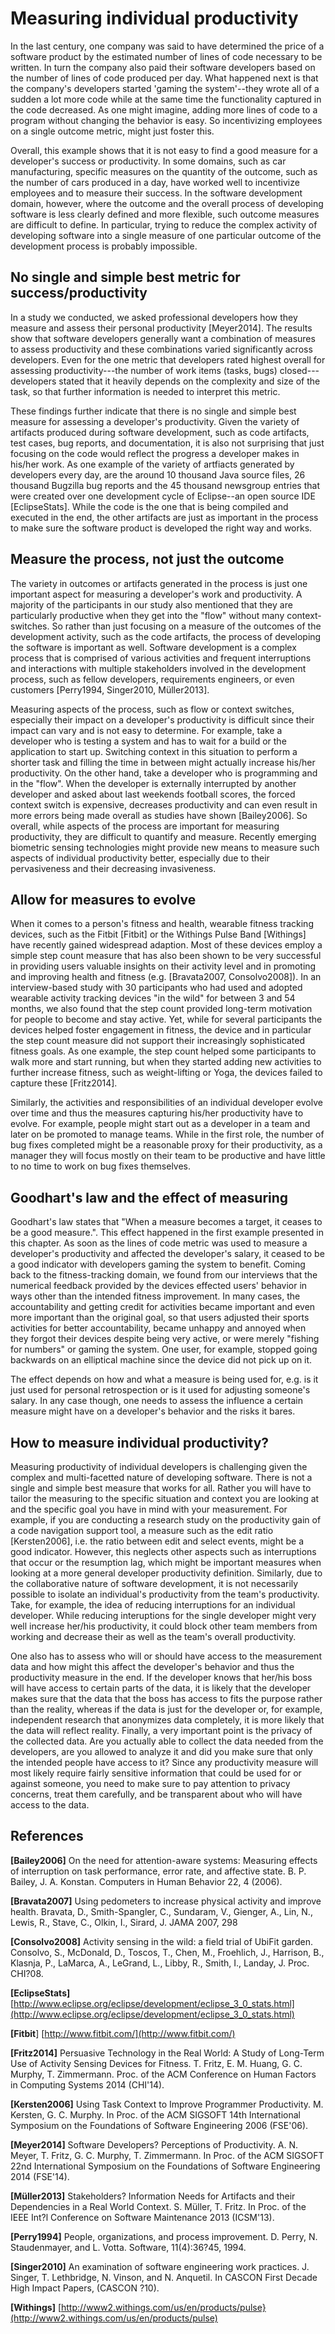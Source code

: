 # Measuring individual productivity

In the last century, one company was said to have determined the price of a software product by the estimated number of lines of code necessary to be written. In turn the company also paid their software developers based on the number of lines of code produced per day. What happened next is that the company's developers started 'gaming the system'--they wrote all of a sudden a lot more code while at the same time the functionality captured in the code decreased. As one might imagine, adding more lines of code to a program without changing the behavior is easy. So  incentivizing employees on a single outcome metric, might just foster this. 

Overall, this example shows that it is not easy to find a good measure for a developer's success or productivity. In some domains, such as car manufacturing, specific measures on the quantity of the outcome, such as the number of cars produced in a day, have worked well to incentivize employees and to measure their success. In the software development domain, however, where the outcome and the overall process of developing software is less clearly defined and more flexible, such outcome measures are difficult to define. In particular, trying to reduce the complex activity of developing software into a single measure of one particular outcome of the development process is probably impossible.

## No single and simple best metric for success/productivity
In a study we conducted, we asked professional developers how they measure and assess their personal  productivity [Meyer2014]. The results show that software developers generally want a combination of measures to assess productivity and these combinations varied significantly across developers. Even for the one metric that developers rated highest overall for assessing productivity---the number of work items (tasks, bugs) closed---developers stated that it heavily depends on the complexity and size of the task, so that further information is needed to interpret this metric.

These findings further indicate that there is no single and simple best measure for assessing a developer's productivity. Given the variety of artifacts produced during software development, such as code artifacts, test cases, bug reports, and documentation, it is also not surprising that just focusing on the code would reflect the progress a developer makes in his/her work. As one example of the variety of artfiacts generated by developers every day, are the around 10 thousand Java source files, 26 thousand Bugzilla bug reports and the 45 thousand newsgroup entries that were created over one development cycle of Eclipse--an open source IDE [EclipseStats]. While the code is the one that is being compiled and executed in the end, the other artifacts are just as important in the process to make sure the software product is developed the right way and works.

## Measure the process, not just the outcome
The variety in outcomes or artifacts generated in the process is just one important aspect for measuring a developer's work and productivity. A majority of the participants in our study also mentioned that they are particularly productive when they get into the "flow" without many context-switches. So rather than just focusing on a measure of the outcomes of the development activity, such as the code artifacts, the  process of developing the software  is important as well. Software development is a complex process that is comprised of various activities and frequent interruptions and interactions with multiple stakeholders involved in the development process, such as fellow developers, requirements engineers, or even customers [Perry1994, Singer2010, Müller2013]. 

Measuring aspects of the process, such as flow or context switches, especially their impact on a developer's productivity is difficult since their impact can vary and is not easy to determine. For example, take a developer who is testing a system and has to wait for a build or the application to start up. Switching context in this situation to perform a shorter task and filling the time in between might actually increase his/her productivity. On the other hand, take a developer who is programming and in the "flow". When the developer is externally interrupted by another developer and asked about last weekends football scores, the forced context switch is expensive, decreases productivity and can even result in more errors being made overall as studies have shown [Bailey2006]. So overall, while aspects of the process are important for measuring productivity, they are difficult to quantify and measure. Recently emerging biometric sensing technologies might provide new means to measure such aspects of individual productivity better, especially due to their pervasiveness and their decreasing invasiveness.

## Allow for measures to evolve
When it comes to a person's fitness and health, wearable fitness tracking devices, such as the Fitbit [Fitbit] or the Withings Pulse Band [Withings] have recently gained widespread adaption. Most of these devices employ a simple step count measure that has also been shown to be very successful in providing users valuable insights on their activity level and in promoting and improving health and fitness (e.g. [Bravata2007, Consolvo2008]). In an interview-based study with 30 participants who had used and adopted wearable activity tracking devices "in the wild" for between 3 and 54 months, we also found that the step count provided long-term motivation for people to become and stay active. Yet, while for several participants the devices helped foster engagement in fitness, the device and in particular the step count measure did not support their increasingly sophisticated fitness goals. As one example, the step count helped some participants to walk more and start running, but when they started adding new activities to further increase fitness, such as weight-lifting or Yoga, the devices failed to capture these [Fritz2014].

Similarly, the activities and responsibilities of an individual developer evolve over time and thus the measures capturing his/her productivity have to evolve. For example, people might start out as a developer in a team and later on be promoted to manage teams. While in the first role, the number of bug fixes completed might be a reasonable proxy for their productivity, as a manager they will focus mostly on their team to be productive and have little to no time to work on bug fixes themselves. 

## Goodhart's law and the effect of measuring
Goodhart's law states that "When a measure becomes a target, it ceases to be a good measure.". This effect happened in the first example presented in this chapter. As soon as the lines of code metric was used to measure a developer's productivity and affected the developer's salary, it ceased to be a good indicator with developers gaming the system to benefit. Coming back to the fitness-tracking domain, we found from our interviews that the numerical feedback provided by the devices effected users' behavior in ways other than the intended fitness improvement. In many cases, the accountability and getting credit for activities became important and even more important than the original goal, so that users adjusted their sports activities for better accountability, became unhappy and annoyed when they forgot their devices despite being very active, or were merely "fishing for numbers" or gaming  the system. One user, for example, stopped going backwards on an elliptical machine since the device did not pick up on it.

The effect depends on how and what a measure is being used for, e.g. is it just used for personal retrospection or is it used for adjusting someone's salary. In any case though, one needs to assess the influence a certain measure might have on a developer's behavior and the risks it bares.

## How to measure individual productivity?
Measuring productivity of individual developers is challenging given the complex and multi-facetted nature of developing software. There is not a single and simple best measure that works for all. Rather you will have to tailor the measuring to the specific situation and context you are looking at and the specific goal you have in mind with your measurement. For example, if you are conducting a research study on the productivity gain of a code navigation support tool, a measure such as the edit ratio [Kersten2006], i.e. the ratio between edit and select events, might be a good indicator. However, this neglects other aspects such as interruptions that occur or the resumption lag, which might be important measures when looking at a more general developer productivity definition. Similarly, due to the collaborative nature of software development, it is not necessarily possible to isolate an individual's productivity from the team's productivity. Take, for example, the idea of reducing interruptions for an individual developer. While reducing interuptions for the single developer might very well increase her/his productivity, it could block other team members from working and decrease their as well as the team's overall productivity.

One also has to assess who will or should have access to the measurement data and how might this affect the developer's behavior and thus the productivity measure in the end. If the developer knows that her/his boss will have access to certain parts of the data, it is likely that the developer makes sure that the data that the boss has access to fits the purpose rather than the reality, whereas if the data is just for the developer or, for example, independent research that anonymizes data completely, it is more likely that the data will reflect reality. Finally, a very important point is the privacy of the collected data. Are you actually able to collect the data needed from the developers, are you allowed to analyze it and did you make sure that only the intended people have access to it? Since any productivity measure will most likely require fairly sensitive information that could be used for or against someone, you need to make sure to pay attention to privacy concerns, treat them carefully, and be transparent about who will have access to the data. 

 
## References

**[Bailey2006]** On the need for attention-aware systems: Measuring effects of interruption on task performance, error rate, and affective state. B. P. Bailey, J. A. Konstan. Computers in Human Behavior 22, 4 (2006). 

**[Bravata2007]** Using pedometers to increase physical activity and improve health. Bravata, D., Smith-Spangler, C., Sundaram, V., Gienger, A., Lin, N., Lewis, R., Stave, C., Olkin, I., Sirard, J. JAMA 2007, 298 

**[Consolvo2008]** Activity sensing in the wild: a field trial of UbiFit garden. Consolvo, S., McDonald, D., Toscos, T., Chen, M., Froehlich, J., Harrison, B., Klasnja, P., LaMarca, A., LeGrand, L., Libby, R., Smith, I., Landay, J. Proc. CHI?08. 

**[EclipseStats]** [http://www.eclipse.org/eclipse/development/eclipse_3_0_stats.html](http://www.eclipse.org/eclipse/development/eclipse_3_0_stats.html)

**[Fitbit**] [http://www.fitbit.com/](http://www.fitbit.com/)

**[Fritz2014]** Persuasive Technology in the Real World: A Study of Long-Term Use of Activity Sensing Devices for Fitness. T. Fritz, E. M. Huang, G. C. Murphy, T. Zimmermann. Proc. of the ACM Conference on Human Factors in Computing Systems 2014 (CHI'14). 

**[Kersten2006]** Using Task Context to Improve Programmer Productivity. M. Kersten, G. C. Murphy. In Proc. of the ACM SIGSOFT 14th International Symposium on the Foundations of Software Engineering 2006 (FSE'06).

**[Meyer2014]** Software Developers? Perceptions of Productivity. A. N. Meyer, T. Fritz, G. C. Murphy, T. Zimmermann. In Proc. of the ACM SIGSOFT 22nd International Symposium on the Foundations of Software Engineering 2014 (FSE'14). 

**[Müller2013]** Stakeholders? Information Needs for Artifacts and their Dependencies in a Real World Context. S. Müller, T. Fritz. In Proc. of the IEEE Int?l Conference on Software Maintenance 2013 (ICSM'13).

**[Perry1994]**  People, organizations, and process improvement. D. Perry, N. Staudenmayer, and L. Votta. Software, 11(4):36?45, 1994. 

**[Singer2010]** An examination of software engineering work practices. J. Singer, T. Lethbridge, N. Vinson, and N. Anquetil. In CASCON First Decade High Impact Papers, (CASCON ?10).

**[Withings]** [http://www2.withings.com/us/en/products/pulse}(http://www2.withings.com/us/en/products/pulse)
